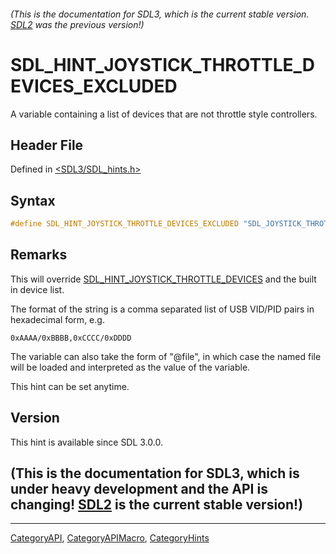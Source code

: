 ###### (This is the documentation for SDL3, which is the current stable version. [SDL2](https://wiki.libsdl.org/SDL2/) was the previous version!)
# SDL_HINT_JOYSTICK_THROTTLE_DEVICES_EXCLUDED

A variable containing a list of devices that are not throttle style controllers.

## Header File

Defined in [<SDL3/SDL_hints.h>](https://github.com/libsdl-org/SDL/blob/main/include/SDL3/SDL_hints.h)

## Syntax

```c
#define SDL_HINT_JOYSTICK_THROTTLE_DEVICES_EXCLUDED "SDL_JOYSTICK_THROTTLE_DEVICES_EXCLUDED"
```

## Remarks

This will override
[SDL_HINT_JOYSTICK_THROTTLE_DEVICES](SDL_HINT_JOYSTICK_THROTTLE_DEVICES)
and the built in device list.

The format of the string is a comma separated list of USB VID/PID pairs in
hexadecimal form, e.g.

`0xAAAA/0xBBBB,0xCCCC/0xDDDD`

The variable can also take the form of "@file", in which case the named
file will be loaded and interpreted as the value of the variable.

This hint can be set anytime.

## Version

This hint is available since SDL 3.0.0.

## (This is the documentation for SDL3, which is under heavy development and the API is changing! [SDL2](https://wiki.libsdl.org/SDL2/) is the current stable version!)



----
[CategoryAPI](CategoryAPI), [CategoryAPIMacro](CategoryAPIMacro), [CategoryHints](CategoryHints)

